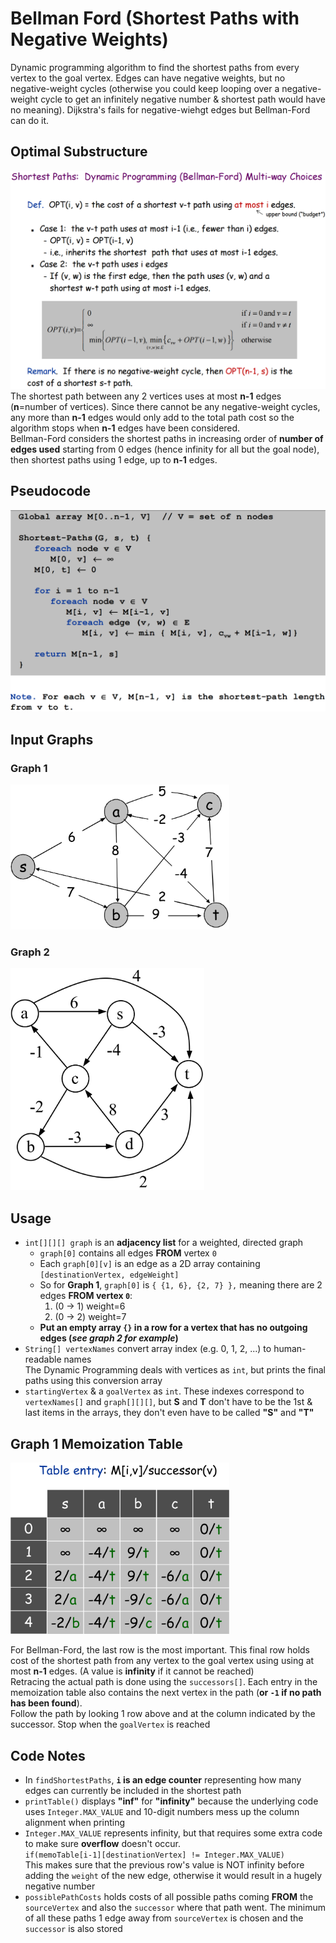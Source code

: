 # Bellman Ford (Shortest Paths with Negative Weights)
Dynamic programming algorithm to find the shortest paths from every vertex to the goal vertex. Edges can have negative weights, but no negative-weight cycles (otherwise you could keep looping over a negative-weight cycle to get an infinitely negative number & shortest path would have no meaning). Dijkstra's fails for negative-wiehgt edges but Bellman-Ford can do it.

## Optimal Substructure
![](images/optimal-substructure.png)  
The shortest path between any 2 vertices uses at most **n-1** edges (**n**=number of vertices). Since there cannot be any negative-weight cycles, any more than **n-1** edges would only add to the total path cost so the algorithm stops when **n-1** edges have been considered.  
Bellman-Ford considers the shortest paths in increasing order of **number of edges used** starting from 0 edges (hence infinity for all but the goal node), then shortest paths using 1 edge, up to **n-1** edges.

## Pseudocode
![](images/pseudocode.png)

## Input Graphs
### Graph 1
<img src="images/graph1.png" width="350">

### Graph 2
<img src="images/graph2.png" width="310">

## Usage
- `int[][][] graph` is an **adjacency list** for a weighted, directed graph
  - `graph[0]` contains all edges **FROM** vertex `0`
  - Each `graph[0][v]` is an edge as a 2D array containing `[destinationVertex, edgeWeight]`
  - So for **Graph 1**, `graph[0]` is `{ {1, 6}, {2, 7} },` meaning there are 2 edges **FROM vertex `0`**:
    1. (0 → 1) weight=6
    2. (0 → 2) weight=7
  - **Put an empty array `{}` in a row for a vertex that has no outgoing edges (*see graph 2 for example*)**
- `String[] vertexNames` convert array index (e.g. 0, 1, 2, ...) to human-readable names  
The Dynamic Programming deals with vertices as `int`, but prints the final paths using this conversion array
- `startingVertex` & a `goalVertex` as `int`. These indexes correspond to `vertexNames[]` and `graph[][][]`, but **S** and **T** don't have to be the 1st & last items in the arrays, they don't even have to be called **"S"** and **"T"**

## Graph 1 Memoization Table
<img src="images/graph1-memoization-table.png" width="350">

For Bellman-Ford, the last row is the most important. This final row holds cost of the shortest path from any vertex to the goal vertex using using at most **n-1** edges. (A value is **infinity** if it cannot be reached)  
Retracing the actual path is done using the `successors[]`. Each entry in the memoization table also contains the next vertex in the path (**or `-1` if no path has been found**).  
Follow the path by looking 1 row above and at the column indicated by the successor. Stop when the `goalVertex` is reached


## Code Notes
- In `findShortestPaths`, **`i` is an edge counter** representing how many edges can currently be included in the shortest path
- `printTable()` displays **"inf"** for **"infinity"** because the underlying code uses `Integer.MAX_VALUE` and 10-digit numbers mess up the column alignment when printing
- `Integer.MAX_VALUE` represents infinity, but that requires some extra code to make sure **overflow** doesn't occur.  
`if(memoTable[i-1][destinationVertex] != Integer.MAX_VALUE)`  
This makes sure that the previous row's value is NOT infinity before adding the `weight` of the new edge, otherwise it would result in a hugely negative number
- `possiblePathCosts` holds costs of all possible paths coming **FROM** the `sourceVertex` and also the `successor` where that path went. The minimum of all these paths 1 edge away from `sourceVertex` is chosen and the `successor` is also stored
